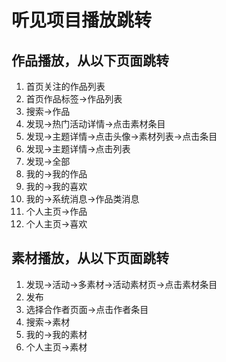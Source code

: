 # 听见项目播放跳转

## 作品播放，从以下页面跳转
1. 首页关注的作品列表
2. 首页作品标签->作品列表
3. 搜索->作品
4. 发现->热门活动详情->点击素材条目
5. 发现->主题详情->点击头像->素材列表->点击条目
6. 发现->主题详情->点击列表
7. 发现->全部
8. 我的->我的作品
9. 我的->我的喜欢
10. 我的->系统消息->作品类消息
11. 个人主页->作品
12. 个人主页->喜欢


## 素材播放，从以下页面跳转
1. 发现->活动->多素材->活动素材页->点击素材条目
2. 发布
3. 选择合作者页面->点击作者条目
4. 搜索->素材
5. 我的->我的素材
6. 个人主页->素材
